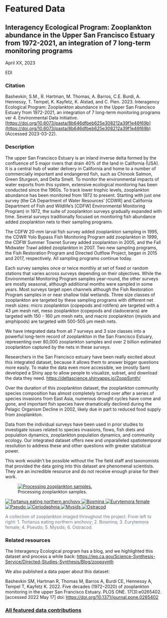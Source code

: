 # Featured Data

## Interagency Ecological Program: Zooplankton abundance in the Upper San Francisco Estuary from 1972-2021, an integration of 7 long-term monitoring programs

April XX, 2023

EDI

### Citation

Bashevkin, S.M., R. Hartman, M. Thomas, A. Barros, C.E. Burdi, A. Hennessy, T. Tempel, K. Kayfetz, K. Alstad, and C. Pien. 2023. Interagency Ecological Program: Zooplankton abundance in the Upper San Francisco Estuary from 1972-2021, an integration of 7 long-term monitoring programs ver 4. Environmental Data Initiative. [https://doi.org/10.6073/pasta/8b646dfbeb625e308212a39f1e46f69b](https://doi.org/10.6073/pasta/8b646dfbeb625e308212a39f1e46f69b) (Accessed 2023-03-22).

### Description

The upper San Francisco Estuary is an inland inverse delta formed by the confluence of 5 major rivers that drain 40% of the land in California (USA). It is a central hub of water delivery in California and home to a number of commercially important and endangered fish, such as Chinook Salmon, Green Sturgeon, and Delta Smelt. To monitor the environmental impacts of water exports from this system, extensive ecological monitoring has been conducted since the 1960s. To track lower trophic levels, zooplankton abundance has been monitored from 1972 to present. Starting with just one survey (the CA Department of Water Resources’ [CDWR] and California Department of Fish and Wildlife’s [CDFW] Environmental Monitoring Program) in 1972, the suite of zooplankton surveys gradually expanded with time. Several surveys traditionally focused on monitoring fish abundance added zooplankton nets to their sampling programs. 

The CDFW 20-mm larval fish survey added zooplankton sampling in 1995, the CDWR Yolo Bypass Fish Monitoring Program add zooplankton in 1999, the CDFW Summer Townet Survey added zooplankton in 2005, and the Fall Midwater Trawl added zooplankton in 2007. Two new sampling programs, the Fish Restoration Program and Directed Outflow Project, began in 2015 and 2017, respectively. All sampling programs continue today. 

Each survey samples once or twice monthly at set of fixed or random stations that varies across surveys depending on their objectives. While the Environmental Monitoring Program samples year-round, the other surveys are mostly seasonal, although additional months were sampled in some years. Most surveys target open channels although the Fish Restoration Program samples in or near shallow tidal wetlands. Three size classes of zooplankton are targeted by these sampling programs with different net mesh sizes: micro zooplankton (copepods and rotifers) are targeted with a 43 µm mesh net, meso zooplankton (copepods and cladocerans) are targeted with 150 - 160 µm mesh nets, and macro zooplankton (mysids and amphipods) are targeted with 500-505 µm mesh nets. 

We have integrated data from all 7 surveys and 3 size classes into a powerful long-term record of zooplankton in the San Francisco Estuary, representing over 80,000 zooplankton samples and over 2 billion estimated zooplankton captured by the nets in these surveys. 

Researchers in the San Francisco estuary have been really excited about this integrated dataset, because it allows them to answer bigger questions more easily. To make the data even more accessible, we (mostly Sam) developed a Shiny app to allow people to visualize, subset, and download the data they need. https://deltascience.shinyapps.io/ZoopSynth/

Over the duration of this zooplankton dataset, the zooplankton community species composition has almost completely turned over after a series of species invasions from East Asia, numerous drought cycles have come and gone, and important fish species have dramatically declined during the Pelagic Organism Decline in 2002, likely due in part to reduced food supply from zooplankton. 

Data from the individual surveys have been used in prior studies to investigate issues related to species invasions, flows, fish diets and population dynamics, zooplankton population dynamics, and community ecology. Our integrated dataset offers new and unparalleled spatiotemporal resolution to address these and other questions with greater statistical power.

This work wouldn't be possible without the The field staff and taxonomists that provided the data going into this dataset are phenomenal scientists. They are an incredible resource and do not receive enough praise for their work.

<div class="figure_featured" style="width: 75%;">
   <figure>
     <a href="/static/images/featured_data/dwr-1.jpg">
       <img src="/static/images/featured_data/dwr-1.jpg" alt="Processing zooplankton samples."/>
     </a>
     <figcaption class="figure-caption">Processing zooplankton samples.</figcaption>
   </figure>
</div>

<div>
  <div class="gallery">
    <a href="/static/images/featured_data/Tortanus eating northern anchovy.jpg">
      <img id="pickme" src="/static/images/featured_data/Tortanus eating northern anchovy.jpg" alt="Tortanus eating northern anchovy">
    </a>
    <a href="/static/images/featured_data/Bosmina.jpg">
      <img src="/static/images/featured_data/Bosmina.jpg" alt="Bosmina">
    </a>
    <a href="/static/images/featured_data/FallX2_02002_EurytemoraFemale_442.jpg">
      <img src="/static/images/featured_data/FallX2_02002_EurytemoraFemale_442.jpg" alt="Eurytemora female">
    </a>
    <a href="/static/images/featured_data/FallX2_02002Pseudo_429.jpg">
      <img src="/static/images/featured_data/FallX2_02002Pseudo_429.jpg" alt="Pseudo">
    </a>
    <a href="/static/images/featured_data/FX2_0459_Ceriodaphnia_739.jpg">
      <img src="/static/images/featured_data/FX2_0459_Ceriodaphnia_739.jpg" alt="Ceriodaphnia">
    </a>
    <a href="/static/images/featured_data/Mysids_258.jpg">
      <img src="/static/images/featured_data/Mysids_258.jpg" alt="Mysids">
    </a>
    <a href="/static/images/featured_data/Ostracod.jpg">
      <img src="/static/images/featured_data/Ostracod.jpg" alt="Ostracod">
    </a>
  </div>
  <div>
    <p class="figure-caption" style="color: #6c757d">A collection of zooplankton imaged throughout the project. From left to right: 1. Tortanus eating northern anchovy; 2. Bosmina; 3. Eurytemora female; 4. Pseudo; 5. Mysids; 6. Ostracod.</p>
  </div>
</div>

### Related resources

The Interagency Ecological program has a blog, and we highlighted this dataset and process a while back: https://iep.ca.gov/Science-Synthesis-Service/Directed-Studies-Synthesis/Blog/zoopsynth

We also published a data paper about this dataset:

Bashevkin SM, Hartman R, Thomas M, Barros A, Burdi CE, Hennessy A, Tempel T, Kayfetz K. 2022. Five decades (1972–2020) of zooplankton monitoring in the upper San Francisco Estuary. PLOS ONE. 17(3):e0265402.[accessed 2022 May 17] doi: https://doi.org/10.1371/journal.pone.0265402

### [All featured data contributions](/templates/featured/featured-grid)

